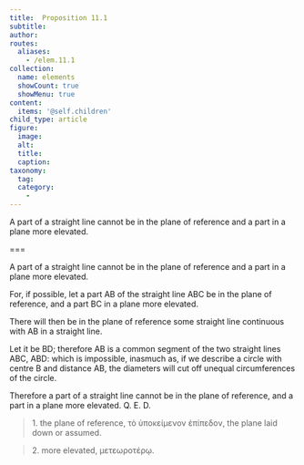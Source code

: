 ```yaml
---
title:  Proposition 11.1
subtitle: 
author:
routes:
  aliases:
    - /elem.11.1
collection:
  name: elements
  showCount: true
  showMenu: true
content:
  items: '@self.children'
child_type: article
figure:
  image:
  alt:
  title:
  caption:
taxonomy:
  tag:
  category:
    - 
---
```


<p>
       <hi rend="ital">A part of a straight line cannot be in the plane of reference and a part in a plane more elevated.</hi>
      </p>

===

<p>
       <span class="ital">A part of a straight line cannot be in the plane of reference and a part in a plane more elevated.</span>
      </p>

<p>For, if possible, let a part <span class="ital">AB</span> of the straight line <span class="ital">ABC</span> be in the plane of reference, and a part <span class="ital">BC</span> in a plane more elevated. </p>

<p>There will then be in the plane of reference some straight line continuous with <span class="ital">AB</span> in a straight line. 
      </p>

<p>Let it be <span class="ital">BD</span>; therefore <span class="ital">AB</span> is a common segment of the two straight lines <span class="ital">ABC</span>, <span class="ital">ABD</span>: which is impossible, inasmuch as, if we describe a circle with centre <span class="ital">B</span> and distance <span class="ital">AB</span>, the diameters will cut off unequal circumferences of the circle. </p>

<p>Therefore a part of a straight line cannot be in the plane of reference, and a part in a plane more elevated. Q. E. D.
<blockquote n="1" class="crit" place="unspecified" anchored="yes">1. <lemma from="ROOT" to="DITTO">the plane of reference,</lemma>
        <foreign lang="greek">τὸ ὑποκείμενον ἐπίπεδον</foreign>, the plane laid down or assumed.</blockquote>
       <blockquote n="2" class="crit" place="unspecified" anchored="yes">2. <lemma from="ROOT" to="DITTO">more elevated,</lemma>
        <foreign lang="greek">μετεωροτέρῳ</foreign>.</blockquote></p>
